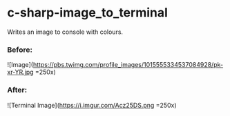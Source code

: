 # c-sharp-image_to_terminal
Writes an image to console with colours.



### Before:
![Image](https://pbs.twimg.com/profile_images/1015555334537084928/pk-xr-YR.jpg =250x)



### After:
![Terminal Image](https://i.imgur.com/Acz25DS.png =250x)
